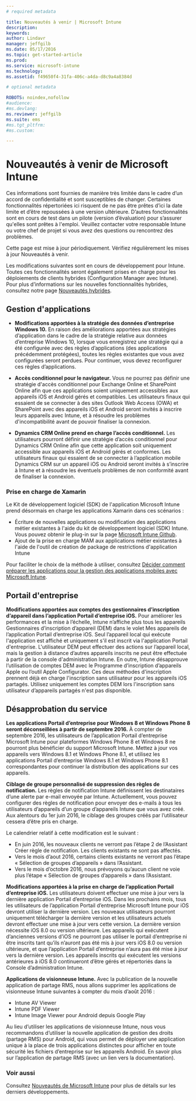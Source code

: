 ```yaml
---
# required metadata

title: Nouveautés à venir | Microsoft Intune
description:
keywords:
author: Lindavr
manager: jeffgilb
ms.date: 05/17/2016
ms.topic: get-started-article
ms.prod:
ms.service: microsoft-intune
ms.technology:
ms.assetid: f49650f4-31fa-406c-a4da-d8c9a4a8384d

# optional metadata

ROBOTS: noindex,nofollow
#audience:
#ms.devlang:
ms.reviewer: jeffgilb
ms.suite: ems
#ms.tgt_pltfrm:
#ms.custom:

---
```


# Nouveautés à venir de Microsoft Intune
Ces informations sont fournies de manière très limitée dans le cadre d’un accord de confidentialité et sont susceptibles de changer. Certaines fonctionnalités répertoriées ici risquent de ne pas être prêtes d’ici la date limite et d’être repoussées à une version ultérieure. D’autres fonctionnalités sont en cours de test dans un pilote (version d’évaluation) pour s’assurer qu'elles sont prêtes à l'emploi. Veuillez contacter votre responsable Intune ou votre chef de projet si vous avez des questions ou rencontrez des problèmes.

Cette page est mise à jour périodiquement. Vérifiez régulièrement les mises à jour Nouveautés à venir.

Les modifications suivantes sont en cours de développement pour Intune. Toutes ces fonctionnalités seront également prises en charge pour les déploiements de clients hybrides (Configuration Manager avec Intune). Pour plus d’informations sur les nouvelles fonctionnalités hybrides, consultez notre page [Nouveautés hybrides](https://technet.microsoft.com/en-US/library/mt718155(TechNet.10).aspx).


## Gestion d'applications
- **Modifications apportées à la stratégie des données d’entreprise Windows 10.** En raison des améliorations apportées aux stratégies d’application dans le cadre de la stratégie relative aux données d’entreprise Windows 10, lorsque vous enregistrez une stratégie qui a été configurée avec des règles d’applications (des applications précédemment protégées), toutes les règles existantes que vous avez configurées seront perdues. Pour continuer, vous devez reconfigurer ces règles d’applications.

- **Accès conditionnel pour le navigateur.** Vous ne pourrez pas définir une stratégie d'accès conditionnel pour Exchange Online et SharePoint Online afin que ces applications soient uniquement accessibles aux appareils iOS et Android gérés et compatibles. Les utilisateurs finaux qui essaient de se connecter à des sites Outlook Web Access (OWA) et SharePoint avec des appareils iOS et Android seront invités à inscrire leurs appareils avec Intune, et à résoudre les problèmes d'incompatibilité avant de pouvoir finaliser la connexion.
<!---TFS 1175844--->

- **Dynamics CRM Online prend en charge l’accès conditionnel.** Les utilisateurs pourront définir une stratégie d’accès conditionnel pour Dynamics CRM Online afin que cette application soit uniquement accessible aux appareils iOS et Android gérés et conformes. Les utilisateurs finaux qui essaient de se connecter à l’application mobile Dynamics CRM sur un appareil iOS ou Android seront invités à s’inscrire à Intune et à résoudre les éventuels problèmes de non conformité avant de finaliser la connexion.
<!---TFS1295358--->

### Prise en charge de Xamarin
Le Kit de développement logiciel (SDK) de l'application Microsoft Intune prend désormais en charge les applications Xamarin dans ces scénarios :

- Écriture de nouvelles applications ou modification des applications métier existantes à l'aide du kit de développement logiciel (SDK) Intune. Vous pouvez obtenir le plug-in sur la page [Microsoft Intune Github](https://github.com/msintuneappsdk).
- Ajout de la prise en charge MAM aux applications métier existantes à l'aide de l'outil de création de package de restrictions d'application Intune

Pour faciliter le choix de la méthode à utiliser, consultez [Décider comment préparer les applications pour la gestion des applications mobiles avec Microsoft Intune](https://docs.microsoft.com/en-us/intune/deploy-use/decide-how-to-prepare-apps-for-mobile-application-management-with-microsoft-intune).
<!--- TFS 1061478 & TFS 1152340--->


## Portail d'entreprise
**Modifications apportées aux comptes des gestionnaires d’inscription d’appareil dans l’application Portail d’entreprise iOS.** Pour améliorer les performances et la mise à l’échelle, Intune n’affiche plus tous les appareils Gestionnaires d’inscription d’appareil (DEM) dans le volet Mes appareils de l’application Portail d’entreprise iOS. Seul l’appareil local qui exécute l'application est affiché et uniquement s'il est inscrit via l'application Portail d'entreprise. L'utilisateur DEM peut effectuer des actions sur l’appareil local, mais la gestion à distance d’autres appareils inscrits ne peut être effectuée à partir de la console d'administration Intune.  En outre, Intune désapprouve l’utilisation de comptes DEM avec le Programme d’inscription d’appareils Apple ou l’outil Apple Configurator. Ces deux méthodes d'inscription prennent déjà en charge l'inscription sans utilisateur pour les appareils iOS partagés.  Utilisez uniquement les comptes DEM lors l'inscription sans utilisateur d’appareils partagés n'est pas disponible.
<!---TFS 1233681--->

## Désapprobation du service
**Les applications Portail d’entreprise pour Windows 8 et Windows Phone 8 seront déconseillées à partir de septembre 2016.** À compter de septembre 2016, les utilisateurs de l’application Portail d’entreprise Microsoft Intune pour plateformes Windows Phone 8 et Windows 8 ne pourront plus bénéficier du support Microsoft Intune. Mettez à jour vos appareils vers Windows 8.1 et Windows Phone 8.1, et utilisez les applications Portail d’entreprise Windows 8.1 et Windows Phone 8.1 correspondantes pour continuer la distribution des applications sur ces appareils.
<!---TFS 1255391--->

**Ciblage de groupe personnalisé de suppression des règles de notification.**
Les règles de notification Intune définissent les destinataires d’une alerte par e-mail envoyée par Intune. Actuellement, vous pouvez configurer des règles de notification pour envoyer des e-mails à tous les utilisateurs d’appareils d’un groupe d’appareils Intune que vous avez créé. Aux alentours du 1er juin 2016, le ciblage des groupes créés par l’utilisateur cessera d’être pris en charge.

Le calendrier relatif à cette modification est le suivant :
- En juin 2016, les nouveaux clients ne verront pas l’étape 2 de l’Assistant Créer règle de notification. Les clients existants ne sont pas affectés.
- Vers le mois d’aout 2016, certains clients existants ne verront pas l’étape « Sélection de groupes d’appareils » dans l’Assistant.
- Vers le mois d’octobre 2016, nous prévoyons qu’aucun client ne voie plus l’étape « Sélection de groupes d’appareils » dans l’Assistant.

<!---   TFS 1278864--->
**Modifications apportées à la prise en charge de l’application Portail d’entreprise iOS.**
Les utilisateurs doivent effectuer une mise à jour vers la dernière application Portail d’entreprise iOS. Dans les prochains mois, tous les utilisateurs de l’application Portail d’entreprise Microsoft Intune pour iOS devront utiliser la dernière version. Les nouveaux utilisateurs pourront uniquement télécharger la dernière version et les utilisateurs actuels devront effectuer une mise à jour vers cette version. La dernière version nécessite iOS 8.0 ou version ultérieure. Les appareils qui exécutent d’anciennes versions d’iOS ne pourront pas utiliser le portail d’entreprise ni être inscrits tant qu’ils n’auront pas été mis à jour vers iOS 8.0 ou version ultérieure, et que l’application Portail d’entreprise n’aura pas été mise à jour vers la dernière version. Les appareils inscrits qui exécutent les versions antérieures à iOS 8.0 continueront d’être gérés et répertoriés dans la Console d’administration Intune.  

**Applications de visionneuse Intune.** Avec la publication de la nouvelle application de partage RMS, nous allons supprimer les applications de visionneuse Intune suivantes à compter du mois d’août 2016 :
- Intune AV Viewer
- Intune PDF Viewer
- Intune Image Viewer pour Android depuis Google Play

Au lieu d’utiliser les applications de visionneuse Intune, nous vous recommandons d’utiliser la nouvelle application de gestion des droits (partage RMS) pour Android, qui vous permet de déployer une application unique à la place de trois applications distinctes pour afficher en toute sécurité les fichiers d’entreprise sur les appareils Android. En savoir plus sur l’application de partage RMS (avec un lien vers la documentation).


### Voir aussi
Consultez [Nouveautés de Microsoft Intune](whats-new-in-microsoft-intune.md) pour plus de détails sur les derniers développements.


<!--HONumber=Jun16_HO2-->


